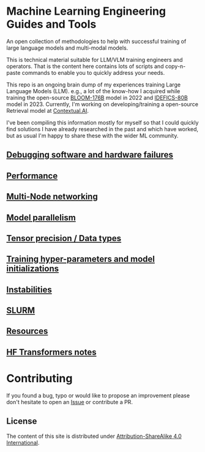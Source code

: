 # Machine Learning Engineering Guides and Tools

An open collection of methodologies to help with successful training of large language models and multi-modal models.

This is technical material suitable for LLM/VLM training engineers and operators. That is the content here contains lots of scripts and copy-n-paste commands to enable you to quickly address your needs.

This repo is an ongoing brain dump of my experiences training Large Language Models (LLM). e.g., a lot of the know-how I acquired while training the open-source [BLOOM-176B](https://huggingface.co/bigscience/bloom) model in 2022 and
[IDEFICS-80B](https://huggingface.co/HuggingFaceM4/idefics-80b-instruct) model in 2023. Currently, I'm working on developing/training a open-source Retrieval model at [Contextual.AI](https://contextual.ai/).

I've been compiling this information mostly for myself so that I could quickly find solutions I have already researched in the past and which have worked, but as usual I'm happy to share these with the wider ML community.


## [Debugging software and hardware failures](./debug/)

## [Performance](./performance/)

## [Multi-Node networking](./multi-node)

## [Model parallelism](./parallelism/)

## [Tensor precision / Data types](./dtype/)

## [Training hyper-parameters and model initializations](./hparams/)

## [Instabilities](./instabilities/)

## [SLURM](./slurm/)

## [Resources](./resources/)

## [HF Transformers notes](./transformers/)


# Contributing

If you found a bug, typo or would like to propose an improvement please don't hesitate to open an [Issue](/Issue) or contribute a PR.


## License

The content of this site is distributed under [Attribution-ShareAlike 4.0 International](./LICENSE-CC-BY-SA).
